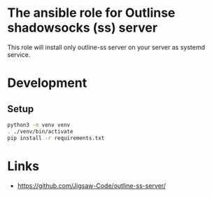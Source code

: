 # The ansible role for Outlinse shadowsocks (ss) server

This role will install only outline-ss server on your server as systemd service.

# Development

## Setup

```bash
python3 -m venv venv
. ./venv/bin/activate
pip install -r requirements.txt
```

# Links

- https://github.com/Jigsaw-Code/outline-ss-server/

